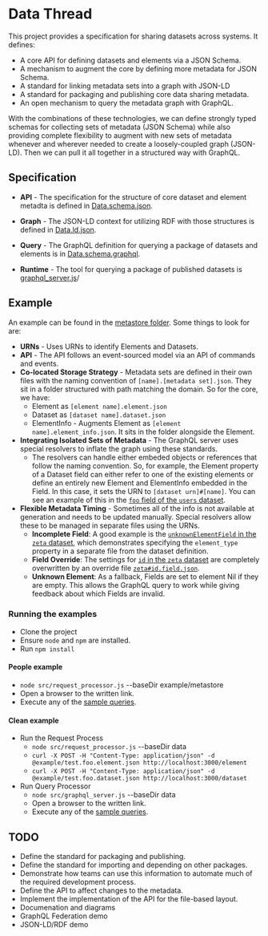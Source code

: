 # Data Thread
This project provides a specification for sharing datasets across systems.  It defines:

* A core API for defining datasets and elements via a JSON Schema.
* A mechanism to augment the core by defining more metadata for JSON Schema.
* A standard for linking metadata sets into a graph with JSON-LD
* A standard for packaging and publishing core data sharing metadata.
* An open mechanism to query the metadata graph with GraphQL.

With the combinations of these technologies, we can define strongly typed schemas for collecting sets of metadata (JSON Schema) while also providing complete flexibility to augment with new sets of metadata whenever and wherever needed to create a loosely-coupled graph (JSON-LD). Then we can pull it all together in a structured way with GraphQL.

## Specification
* **API** - The specification for the structure of core dataset and element metadta is defined in [Data.schema.json](src/Data.schema.json).

* **Graph** - The JSON-LD context for utilizing RDF with those structures is defined in [Data.ld.json](src/Data.ld.json).

* **Query** - The GraphQL definition for querying a package of datasets and elements is in [Data.schema.graphql](src/Data.schema.graphql).

* **Runtime** - The tool for querying a package of published datasets is [graphql_server.js](graphql_server.js)/

## Example
An example can be found in the [metastore folder](metastore). Some things to look for are:

* **URNs** - Uses URNs to identify Elements and Datasets.
* **API** - The API follows an event-sourced model via an API of commands and events. 
* **Co-located Storage Strategy** - Metadata sets are defined in their own files with the naming convention of `[name].[metadata set].json`. They sit in a folder structured with path matching the domain. So for the core, we have:
   * Element as `[element name].element.json`
   * Dataset as `[dataset name].dataset.json`
   * ElementInfo - Augments Element as `[element name].element_info.json`. It sits in the folder alongside the Element.
* **Integrating Isolated Sets of Metadata** - The GraphQL server uses special resolvers to inflate the graph using these standards.
  * The resolvers can handle either embeded objects or references that follow the naming convention. So, for example, the Element property of a Dataset field can either refer to one of the existing elements or define an entirely new Element and ElementInfo embedded in the Field. In this case, it sets the URN to `[dataset urn]#[name]`. You can see an example of this in the [`foo` field of the `users` dataset](data/person/users.dataset.json).
* **Flexible Metadata Timing** - Sometimes all of the info is not available at generation and needs to be updated manually. Special resolvers allow these to be managed in separate files using the URNs. 
    * **Incomplete Field**: A good example is the [`unknownElementField` in the `zeta` dataset](data/person/zeta%23unknownElementField.element.json), which demonstrates specifying the `element_type` property in a separate file from the dataset definition.
    * **Field Override**: The settings for [`id` in the `zeta` dataset](data/person/zeta.dataset.json) are completely overwritten by an override file [`zeta#id.field.json`](data/person/zeta%23id.field.json).
    * **Unknown Element**: As a fallback, Fields are set to element Nil if they are empty. This allows the GraphQL query to work while giving feedback about which Fields are invalid.

### Running the examples
* Clone the project
* Ensure `node` and `npm` are installed.
* Run `npm install`

#### People example
  * `node src/request_processor.js` --baseDir example/metastore
  * Open a browser to the written link.
  * Execute any of the [sample queries](example_graphql_queries.json).

#### Clean example
* Run the Request Process
  * `node src/request_processor.js` --baseDir data
  * `curl -X POST -H "Content-Type: application/json" -d @example/test.foo.element.json http://localhost:3000/element`
  * `curl -X POST -H "Content-Type: application/json" -d @example/test.foo.dataset.json http://localhost:3000/dataset`
* Run Query Processor
  * `node src/graphql_server.js` --baseDir data
  * Open a browser to the written link.
  * Execute any of the [sample queries](example_graphql_queries.json).


## TODO
* Define the standard for packaging and publishing.
* Define the standard for importing and depending on other packages.
* Demonstrate how teams can use this information to automate much of the required development process.
* Define the API to affect changes to the metadata.
* Implement the implementation of the API for the file-based layout.
* Documenation and diagrams
* GraphQL Federation demo
* JSON-LD/RDF demo
